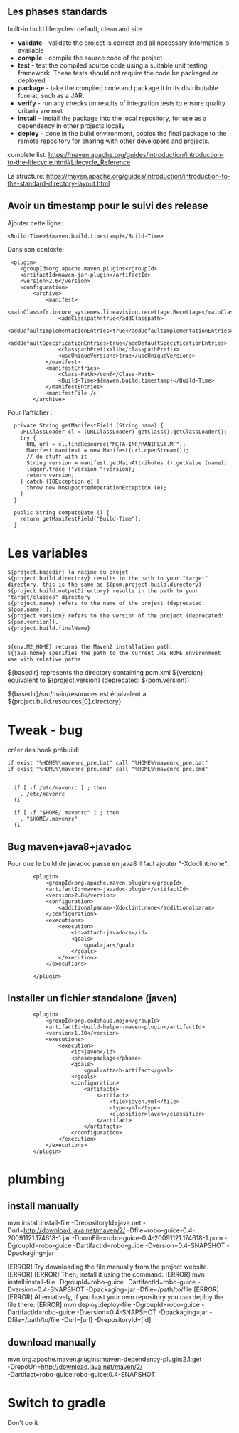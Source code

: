 Les phases standards
----
built-in build lifecycles: default, clean and site


* __validate__ - validate the project is correct and all necessary information is available
* __compile__ - compile the source code of the project
* __test__ - test the compiled source code using a suitable unit testing framework. These tests should not require the code be packaged or deployed
* __package__ - take the compiled code and package it in its distributable format, such as a JAR.
* __verify__ - run any checks on results of integration tests to ensure quality criteria are met
* __install__ - install the package into the local repository, for use as a dependency in other projects locally
* __deploy__ - done in the build environment, copies the final package to the remote repository for sharing with other developers and projects.

complete list:
<https://maven.apache.org/guides/introduction/introduction-to-the-lifecycle.html#Lifecycle_Reference>

La structure:
<https://maven.apache.org/guides/introduction/introduction-to-the-standard-directory-layout.html>


Avoir un timestamp pour le suivi des release
----
Ajouter cette ligne:

    <Build-Time>${maven.build.timestamp}</Build-Time>

Dans son contexte:

     <plugin>
        <groupId>org.apache.maven.plugins</groupId>
        <artifactId>maven-jar-plugin</artifactId>
        <version>2.6</version>
        <configuration>
            <archive>
                <manifest>
                    <mainClass>fr.incore_systemes.lineavision.recettage.Recettage</mainClass>
                    <addClasspath>true</addClasspath>
                    <addDefaultImplementationEntries>true</addDefaultImplementationEntries>
                    <addDefaultSpecificationEntries>true</addDefaultSpecificationEntries>
                    <classpathPrefix>lib</classpathPrefix>
                    <useUniqueVersions>true</useUniqueVersions>
                </manifest>
                <manifestEntries>
                    <Class-Path>/conf</Class-Path>
                    <Build-Time>${maven.build.timestamp}</Build-Time>
                </manifestEntries>
                <manifestFile />
            </archive>


Pour l'afficher :

	  private String getManifestField (String name) {
	    URLClassLoader cl = (URLClassLoader) getClass().getClassLoader();
	    try {
	      URL url = cl.findResource("META-INF/MANIFEST.MF");
	      Manifest manifest = new Manifest(url.openStream());
	      // do stuff with it
	      String version = manifest.getMainAttributes ().getValue (name);
	      logger.trace ("version "+version);
	      return version;
	    } catch (IOException e) {
	      throw new UnsupportedOperationException (e);
	    }
	  }

	  public String computeDate () {
	    return getManifestField("Build-Time");
	  }

Les variables
=============
	${project.basedir} la racine du projet
    ${project.build.directory} results in the path to your "target" directory, this is the same as ${pom.project.build.directory}
    ${project.build.outputDirectory} results in the path to your "target/classes" directory
    ${project.name} refers to the name of the project (deprecated: ${pom.name} ).
    ${project.version} refers to the version of the project (deprecated: ${pom.version}).
    ${project.build.finalName}


    ${env.M2_HOME} returns the Maven2 installation path.
    ${java.home} specifies the path to the current JRE_HOME environment use with relative paths


${basedir} represents the directory containing pom.xml
${version} equivalent to ${project.version} (deprecated: ${pom.version})

${basedir}/src/main/resources
est équivalent à 
${project.build.resources[0].directory}

Tweak - bug
====
créer des hook prébuild:


	if exist "%HOME%\mavenrc_pre.bat" call "%HOME%\mavenrc_pre.bat"
	if exist "%HOME%\mavenrc_pre.cmd" call "%HOME%\mavenrc_pre.cmd"


	  if [ -f /etc/mavenrc ] ; then
	    . /etc/mavenrc
	  fi

	  if [ -f "$HOME/.mavenrc" ] ; then
	    . "$HOME/.mavenrc"
	  fi

Bug maven+java8+javadoc
-----
Pour que le build de javadoc passe en java8 il faut ajouter "-Xdoclint:none".

			<plugin>
				<groupId>org.apache.maven.plugins</groupId>
				<artifactId>maven-javadoc-plugin</artifactId>
				<version>2.8</version>
				<configuration>
					<additionalparam>-Xdoclint:none</additionalparam>
				</configuration>
				<executions>
					<execution>
						<id>attach-javadocs</id>
						<goals>
							<goal>jar</goal>
						</goals>
					</execution>
				</executions>

			</plugin>

Installer un fichier standalone (javen)
-------------------------------------
            <plugin>
                <groupId>org.codehaus.mojo</groupId>
                <artifactId>build-helper-maven-plugin</artifactId>
                <version>1.10</version>
                <executions>
                    <execution>
                        <id>javen</id>
                        <phase>package</phase>
                        <goals>
                            <goal>attach-artifact</goal>
                        </goals>
                        <configuration>
                            <artifacts>
                                <artifact>
                                    <file>javen.yml</file>
                                    <type>yml</type>
                                    <classifier>javen</classifier>
                                </artifact>
                            </artifacts>
                        </configuration>
                    </execution>
                </executions>
            </plugin>
    
plumbing
=========

install manually
---------------

mvn install:install-file -DrepositoryId=java.net -Durl=http://download.java.net/maven/2/ -Dfile=robo-guice-0.4-20091121.174618-1.jar -DpomFile=robo-guice-0.4-20091121.174618-1.pom -DgroupId=robo-guice -DartifactId=robo-guice -Dversion=0.4-SNAPSHOT -Dpackaging=jar

[ERROR] Try downloading the file manually from the project website.
[ERROR]
[ERROR] Then, install it using the command:
[ERROR]     mvn install:install-file -DgroupId=robo-guice -DartifactId=robo-guice -Dversion=0.4-SNAPSHOT -Dpackaging=jar -Dfile=/path/to/file
[ERROR]
[ERROR] Alternatively, if you host your own repository you can deploy the file there:
[ERROR]     mvn deploy:deploy-file -DgroupId=robo-guice -DartifactId=robo-guice -Dversion=0.4-SNAPSHOT -Dpackaging=jar -Dfile=/path/to/file -Durl=[url] -DrepositoryId=[id]


download manually
-----------------
mvn org.apache.maven.plugins:maven-dependency-plugin:2.1:get \
    -DrepoUrl=http://download.java.net/maven/2/ \
    -Dartifact=robo-guice:robo-guice:0.4-SNAPSHOT




Switch to gradle
===

Don't do it

